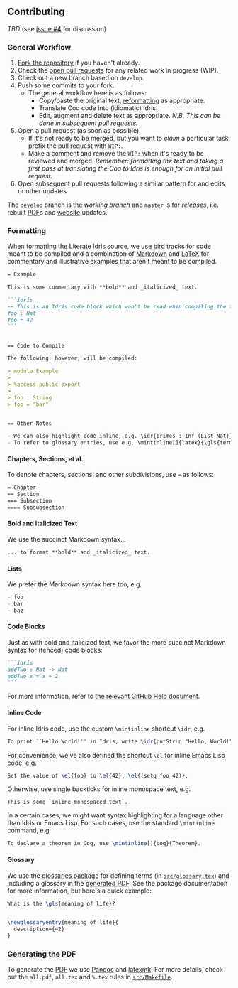 ## Contributing

_TBD_ (see [issue #4] for discussion)

### General Workflow

1. [Fork the repository](https://github.com/idris-hackers/software-foundations/fork) if you haven't already.
1. Check the [open pull requests](https://github.com/idris-hackers/software-foundations/pulls) for any related work in progress (WIP).
1. Check out a new branch based on `develop`.
1. Push some commits to your fork.
   - The general workflow here is as follows:
       - Copy/paste the original text, [reformatting](#formatting) as
         appropriate.
       - Translate Coq code into (idiomatic) Idris.
       - Edit, augment and delete text as appropriate.
         _N.B. This can be done in subsequent pull requests._
1. Open a pull request (as soon as possible).
   - If it's not ready to be merged, but you want to _claim_ a particular task,
     prefix the pull request with `WIP:`.
   - Make a comment and remove the `WIP:` when it's ready to be reviewed and
     merged. _Remember: formatting the text and taking a first pass at
     translating the Coq to Idris is enough for an initial pull request._
1. Open subsequent pull requests following a similar pattern for and edits or
   other updates

The `develop` branch is the _working branch_ and `master` is for _releases_,
i.e. rebuilt [PDF]s and [website](https://idris-hackers.github.io/software-foundations) updates.


### Formatting

When formatting the [Literate Idris] source, we use [bird tracks] for code meant
to be compiled and a combination of [Markdown] and [LaTeX] for commentary and
illustrative examples that aren't meant to be compiled.

````markdown
= Example

This is some commentary with **bold** and _italicized_ text.

```idris
-- This is an Idris code block which won't be read when compiling the file.
foo : Nat
foo = 42
```


== Code to Compile

The following, however, will be compiled:

> module Example
>
> %access public export
>
> foo : String
> foo = "bar"


== Other Notes

- We can also highlight code inline, e.g. \idr{primes : Inf (List Nat)}.
- To refer to glossary entries, use e.g. \mintinline[]{latex}{\gls{term}}.
````

#### Chapters, Sections, et al.

To denote chapters, sections, and other subdivisions, use `=` as follows:

```markdown
= Chapter
== Section
=== Subsection
==== Subsubsection
```

#### Bold and Italicized Text

We use the succinct Markdown syntax...

```markdown
... to format **bold** and _italicized_ text.
```

#### Lists

We prefer the Markdown syntax here too, e.g.

```markdown
- foo
- bar
- baz
```

#### Code Blocks

Just as with bold and italicized text, we favor the more succinct Markdown
syntax for (fenced) code blocks:

````markdown
```idris
addTwo : Nat -> Nat
addTwo x = x + 2
```
````

For more information, refer to [the relevant GitHub Help document][gfm code blocks].

#### Inline Code

For inline Idris code, use the custom `\mintinline` shortcut `\idr`, e.g.

```tex
To print ``Hello World!'' in Idris, write \idr{putStrLn "Hello, World!"}.
```

For convenience, we've also defined the shortcut `\el` for inline Emacs Lisp
code, e.g.

```latex
Set the value of \el{foo} to \el{42}: \el{(setq foo 42)}.
```

Otherwise, use single backticks for inline monospace text, e.g.

```
This is some `inline monospaced text`.
```

In a certain cases, we might want syntax highlighting for a language other than
Idris or Emacs Lisp. For such cases, use the standard `\mintinline` command,
e.g.

```tex
To declare a theorem in Coq, use \mintinline[]{coq}{Theorem}.
```

#### Glossary

We use the [glossaries package] for defining terms
(in [`src/glossary.tex`][glossary.tex]) and including a glossary in
the [generated PDF][PDF]. See the package documentation for more information,
but here's a quick example:

```tex
What is the \gls{meaning of life}?


\newglossaryentry{meaning of life}{
  description={42}
}
```


### Generating the PDF

To generate the [PDF] we use [Pandoc] and [latexmk]. For more details, check out
the `all.pdf`, `all.tex` and `%.tex` rules in [`src/Makefile`].


<!-- Named Links -->

[issue #4]: https://github.com/idris-hackers/software-foundations/issues/4
[Literate Idris]: http://docs.idris-lang.org/en/latest/tutorial/miscellany.html#literate-programming
[bird tracks]: https://wiki.haskell.org/Literate_programming#Bird_Style
[Markdown]: https://daringfireball.net/projects/markdown/
[LaTeX]: http://www.latex-project.org
[gfm code blocks]: https://help.github.com/articles/creating-and-highlighting-code-blocks/
[glossaries package]: https://www.ctan.org/pkg/glossaries
[glossary.tex]: https://github.com/idris-hackers/software-foundations/blob/master/src/glossary.tex
[`src/Makefile`]: https://github.com/idris-hackers/software-foundations/blob/master/src/Makefile
[PDF]: https://idris-hackers.github.io/software-foundations/pdf/sf-idris-2018.pdf
[Pandoc]: http://pandoc.org
[latexmk]: https://www.ctan.org/pkg/latexmk/
